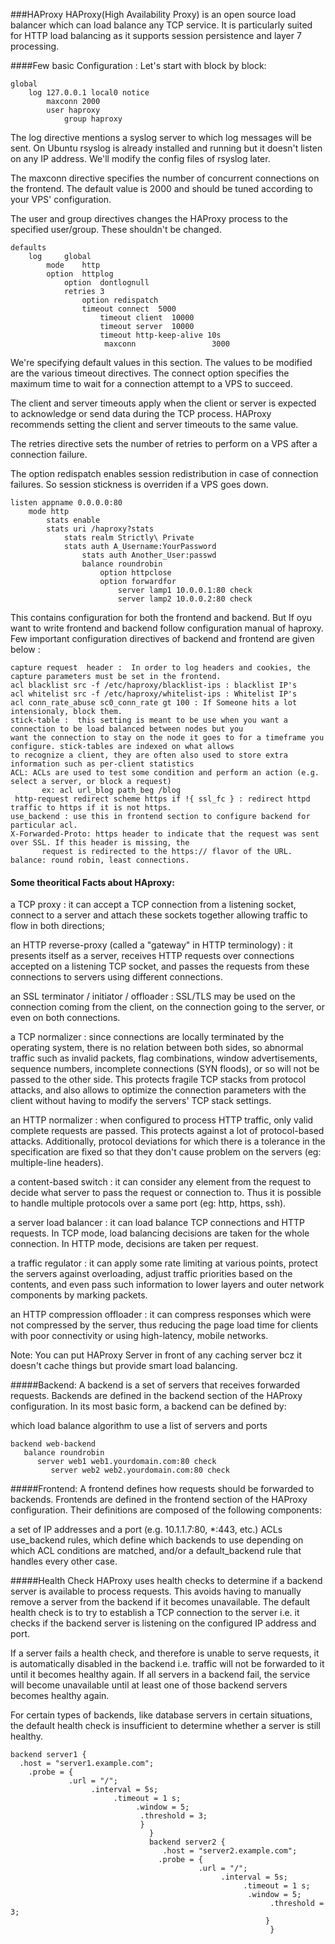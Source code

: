 ###HAProxy
HAProxy(High Availability Proxy) is an open source load balancer which can load balance any TCP service. It is particularly suited for HTTP load balancing as it supports session persistence and layer 7 processing.

####Few basic Configuration :
Let's start with block by block:
```
global
    log 127.0.0.1 local0 notice
        maxconn 2000
	    user haproxy
	        group haproxy
```

The log directive mentions a syslog server to which log messages will be sent. On Ubuntu rsyslog is already installed and running but it doesn't listen on any IP address. We'll modify the config files of rsyslog later.

The maxconn directive specifies the number of concurrent connections on the frontend. The default value is 2000 and should be tuned according to your VPS' configuration.

The user and group directives changes the HAProxy process to the specified user/group. These shouldn't be changed.

```
defaults
    log     global
        mode    http
	    option  httplog
	        option  dontlognull
		    retries 3
		        option redispatch
			    timeout connect  5000
			        timeout client  10000
				    timeout server  10000
				    timeout http-keep-alive 10s
				     maxconn                 3000

```

We're specifying default values in this section. The values to be modified are the various timeout directives. The connect option specifies the maximum time to wait for a connection attempt to a VPS to succeed.

The client and server timeouts apply when the client or server is expected to acknowledge or send data during the TCP process. HAProxy recommends setting the client and server timeouts to the same value.

The retries directive sets the number of retries to perform on a VPS after a connection failure.

The option redispatch enables session redistribution in case of connection failures. So session stickness is overriden if a VPS goes down.


```
listen appname 0.0.0.0:80
    mode http
        stats enable
	    stats uri /haproxy?stats
	        stats realm Strictly\ Private
		    stats auth A_Username:YourPassword
		        stats auth Another_User:passwd
			    balance roundrobin
			        option httpclose
				    option forwardfor
				        server lamp1 10.0.0.1:80 check
					    server lamp2 10.0.0.2:80 check
```

This contains configuration for both the frontend and backend. But If oyu want to write frontend and backend follow configuration manual of haproxy. Few important configuration directives of backend and frontend are given below :

```
capture request  header :  In order to log headers and cookies, the capture parameters must be set in the frontend.
acl blacklist src -f /etc/haproxy/blacklist-ips : blacklist IP's 
acl whitelist src -f /etc/haproxy/whitelist-ips : Whitelist IP's
acl conn_rate_abuse sc0_conn_rate gt 100 : If Someone hits a lot intensionaly, block them.
stick-table :  this setting is meant to be use when you want a connection to be load balanced between nodes but you 
want the connection to stay on the node it goes to for a timeframe you configure. stick-tables are indexed on what allows 
to recognize a client, they are often also used to store extra information such as per-client statistics
ACL: ACLs are used to test some condition and perform an action (e.g. select a server, or block a request) 
       ex: acl url_blog path_beg /blog
 http-request redirect scheme https if !{ ssl_fc } : redirect httpd traffic to https if it is not https.
use_backend : use this in frontend section to configure backend for particular acl.
X-Forwarded-Proto: https header to indicate that the request was sent over SSL. If this header is missing, the
       request is redirected to the https:// flavor of the URL.
balance: round robin, least connections.

```

#### Some theoritical Facts about HAproxy:
a TCP proxy : it can accept a TCP connection from a listening socket,
    connect to a server and attach these sockets together allowing traffic to
        flow in both directions;

an HTTP reverse-proxy (called a "gateway" in HTTP terminology) : it presents
    itself as a server, receives HTTP requests over connections accepted on a
        listening TCP socket, and passes the requests from these connections to
	    servers using different connections.

an SSL terminator / initiator / offloader : SSL/TLS may be used on the
    connection coming from the client, on the connection going to the server,
        or even on both connections.

a TCP normalizer : since connections are locally terminated by the operating
    system, there is no relation between both sides, so abnormal traffic such as
        invalid packets, flag combinations, window advertisements, sequence numbers,
	    incomplete connections (SYN floods), or so will not be passed to the other
	        side. This protects fragile TCP stacks from protocol attacks, and also
		    allows to optimize the connection parameters with the client without having
		        to modify the servers' TCP stack settings.

an HTTP normalizer : when configured to process HTTP traffic, only valid
    complete requests are passed. This protects against a lot of protocol-based
        attacks. Additionally, protocol deviations for which there is a tolerance
	    in the specification are fixed so that they don't cause problem on the
	        servers (eg: multiple-line headers).

a content-based switch : it can consider any element from the request to
    decide what server to pass the request or connection to. Thus it is possible
        to handle multiple protocols over a same port (eg: http, https, ssh).

a server load balancer : it can load balance TCP connections and HTTP
    requests. In TCP mode, load balancing decisions are taken for the whole
        connection. In HTTP mode, decisions are taken per request.

a traffic regulator : it can apply some rate limiting at various points,
    protect the servers against overloading, adjust traffic priorities based on
        the contents, and even pass such information to lower layers and outer
	    network components by marking packets.

an HTTP compression offloader : it can compress responses which were not
    compressed by the server, thus reducing the page load time for clients with
        poor connectivity or using high-latency, mobile networks.

Note: You can put HAProxy Server in front of any caching server bcz it doesn't cache things but provide smart load balancing.

#####Backend: 
A backend is a set of servers that receives forwarded requests. Backends are defined in the backend section of the HAProxy configuration. In its most basic form, a backend can be defined by:

which load balance algorithm to use
a list of servers and ports
```
backend web-backend
   balance roundrobin
      server web1 web1.yourdomain.com:80 check
         server web2 web2.yourdomain.com:80 check
```
#####Frontend: 
A frontend defines how requests should be forwarded to backends. Frontends are defined in the frontend section of the HAProxy configuration. Their definitions are composed of the following components:

a set of IP addresses and a port (e.g. 10.1.1.7:80, *:443, etc.)
ACLs
use_backend rules, which define which backends to use depending on which ACL conditions are matched, and/or a default_backend rule that handles every other case.

#####Health Check
HAProxy uses health checks to determine if a backend server is available to process requests. This avoids having to manually remove a server from the backend if it becomes unavailable. The default health check is to try to establish a TCP connection to the server i.e. it checks if the backend server is listening on the configured IP address and port.

If a server fails a health check, and therefore is unable to serve requests, it is automatically disabled in the backend i.e. traffic will not be forwarded to it until it becomes healthy again. If all servers in a backend fail, the service will become unavailable until at least one of those backend servers becomes healthy again.

For certain types of backends, like database servers in certain situations, the default health check is insufficient to determine whether a server is still healthy.

```
backend server1 {
  .host = "server1.example.com";
    .probe = {
             .url = "/";
	              .interval = 5s;
		               .timeout = 1 s;
			                .window = 5;
					         .threshold = 3;
						     }
						       }
						       backend server2 {
						          .host = "server2.example.com";
							     .probe = {
							              .url = "/";
								               .interval = 5s;
									                .timeout = 1 s;
											         .window = 5;
												          .threshold = 3;
													     }
													      }
```

